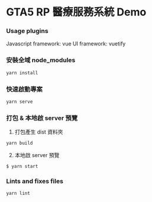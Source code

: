 # GTA5 RP 醫療服務系統 Demo

### Usage plugins

Javascript framework: vue
UI framework: vuetify

### 安裝全域 node_modules

```javascript
yarn install
```

### 快速啟動專案

```javascript
yarn serve
```

### 打包 & 本地啟 server 預覽

1. 打包產生 dist 資料夾

```javascript
yarn build
```

2. 本地啟 server 預覽

```
$ yarn start
```

### Lints and fixes files

```javascript
yarn lint
```
